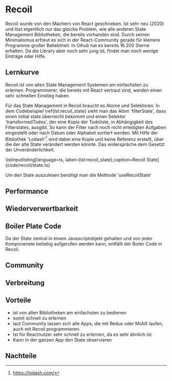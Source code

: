 # Recoil
Recoil wurde von den Machern von React geschrieben. Ist sehr neu (2020) und löst eigentlich nur das gleiche Problem, wie alle anderen State Management Bibliotheken, die bereits vorhanden sind.
Durch seinen Minimalismus erfreut es sich in der React-Community gerade für kleinere Programme großer Beliebtheit. In Gihub hat es bereits 16.200 Sterne erhalten. Da die Library aber noch sehr jung ist, findet man noch wenige Einträge oder Hilfe.

## Lernkurve

Recoil ist von allen State Management Systemen am einfachsten zu erlernen. Programmierer, die bereits mit React vertraut sind, werden einen sehr schnellen Einstieg haben.

Für das State Management in Recoil braucht es Atome und Selektoren. In dem Codebeispiel \ref{lst:recoil_state} sieht man das Atom 'filterState', dass einen initial state überreicht bekommt und einen Selektor 'transformedTodos', der eine Kopie der Todoliste, in Abhängigkeit des Filterstates, ausgibt. So kann der Filter nach noch nicht erledigten Aufgaben eingestellt oder nach Datum oder Alphabet sortiert werden.
Mit Hilfe der Bibliothek 'Lodash'[^1] wird dabei eine Kopie und keine Referenz erstellt, über die der alte State verändert werden könnte. Das widerspräche dem Gesetzt der Unveränderlichkeit.

\lstinputlisting[language=ts, label={lst:recoil_state},caption=Recoil State]{code/recoil/state.ts}

Um den State auszulesen benötigt man die Methode 'useRecoilState'

## Performance


## Wiederverwertbarkeit

## Boiler Plate Code
Da der State zentral in einem Javascriptobjekt gehalten und von jeder Komponenete beliebig aufgerufen werden kann, entfällt der Boiler Code in Recoil.

## Community

## Verbreitung

## Vorteile
-	ist von allen Bibliotheken am einfachsten zu bedienen
-	somit schnell zu erlernen
-	laut Community lassen sich alle Apps, die mit Redux oder MobX laufen, auch mit Recoil programmieren.
-	Ist für Reactnutzer sehr schnell zu erlernen, da es sehr ähnlich ist.
-	Kann in der ganzen App den State observieren

## Nachteile


[^1]: https://lodash.com/